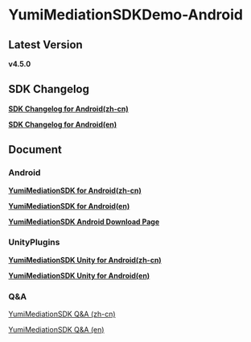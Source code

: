 # YumiMediationSDKDemo-Android

## Latest Version

**v4.5.0**

## SDK Changelog
[**SDK Changelog for Android(zh-cn)**](./SDK%20Changelog/Android%20SDK%E6%9B%B4%E6%96%B0%E6%97%A5%E5%BF%97.md)

[**SDK Changelog for Android(en)**](./SDK%20Changelog/Android%20SDK%20Changelog.md)


## Document

### Android

[**YumiMediationSDK for Android(zh-cn)**](./docs/YumiMediationSDK%20for%20Android(zh-cn).md)

[**YumiMediationSDK for Android(en)**](./docs/YumiMediationSDK%20for%20Android(en).md)

[**YumiMediationSDK Android Download Page**](./docs/YumiMediationSDK%20for%20Android%20Download%20Page.md)

### UnityPlugins

[**YumiMediationSDK Unity for Android(zh-cn)**](https://github.com/yumimobi/YumiMediationSDK-Unity/blob/master/source/document/YumiMediationSDK%20for%20Unity(zh-cn).md)

[**YumiMediationSDK Unity for Android(en)**](https://github.com/yumimobi/YumiMediationSDK-Unity/blob/master/source/document/YumiMediationSDK%20for%20Unity(en).md)

### Q&A
[YumiMediationSDK Q&A (zh-cn)](https://github.com/yumimobi/Developer-doc/blob/master/FAQ_latest_cn.md)

[YumiMediationSDK Q&A (en)](https://github.com/yumimobi/Developer-doc/blob/master/FAQ_latest_en.md)
